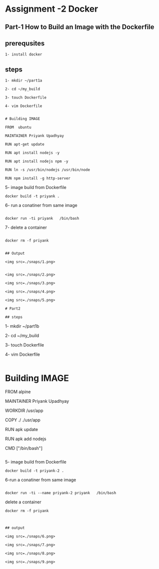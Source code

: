 # Assignment -2 Docker 

## Part-1 How to Build an Image with the Dockerfile

## prerequsites 

```
1- install docker 

```

## steps 

```
1- mkdir ~/part1a

2- cd ~/my_build

3- touch Dockerfile
 
4- vim Dockerfile

```

```

# Building IMAGE

FROM  ubuntu

MAINTAINER Priyank Upadhyay

RUN apt-get update

RUN apt install nodejs -y

RUN apt install nodejs npm -y

RUN ln -s /usr/bin/nodejs /usr/bin/node

RUN npm install -g http-server

```

5- image build from Dockerfile 

```
docker build -t priyank .

```

6- run a conatiner from same image 

```

docker run -ti priyank   /bin/bash

```

7- delete a container 

```

docker rm -f priyank


## Output

<img src=./snaps/1.png>


<img src=./snaps/2.png>

<img src=./snaps/3.png>

<img src=./snaps/4.png>

<img src=./snaps/5.png>

# Part2

## steps 

```
1- mkdir ~/part1b

2- cd ~/my_build

3- touch Dockerfile
 
4- vim Dockerfile

```

```

# Building IMAGE

FROM alpine

MAINTAINER Priyank Upadhyay

WORKDIR /usr/app

COPY ./ ./usr/app

RUN apk update

RUN apk add nodejs

CMD ["/bin/bash"]

```

```
5- image build from Dockerfile 

```
docker build -t priyank-2 .

```

6-run a conatiner from same image 

```

docker run -ti --name priyank-2 priyank   /bin/bash

```
delete a container 

```
docker rm -f priyank



## output

<img src=./snaps/6.png>

<img src=./snaps/7.png>

<img src=./snaps/8.png>

<img src=./snaps/9.png>




